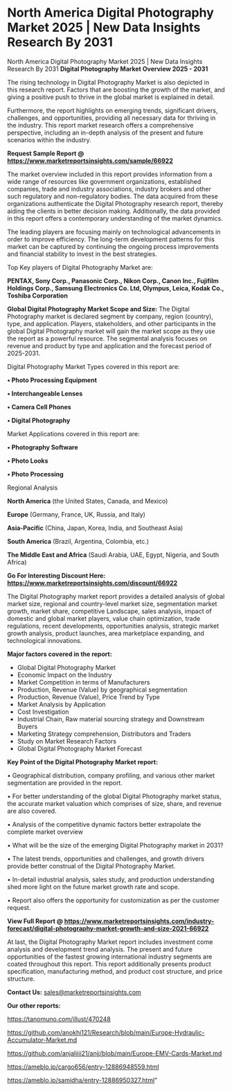 # North America Digital Photography Market 2025 | New Data Insights Research By 2031
North America Digital Photography Market 2025 | New Data Insights Research By 2031
<Strong> Digital Photography Market Overview 2025 - 2031</strong>

The rising technology in Digital Photography Market is also depicted in this research report. Factors that are boosting the growth of the market, and giving a positive push to thrive in the global market is explained in detail.

Furthermore, the report highlights on emerging trends, significant drivers, challenges, and opportunities, providing all necessary data for thriving in the industry. This report market research offers a comprehensive perspective, including an in-depth analysis of the present and future scenarios within the industry.

<strong>Request Sample Report @ <a href=https://www.marketreportsinsights.com/sample/66922>https://www.marketreportsinsights.com/sample/66922</a></strong>

The market overview included in this report provides information from a wide range of resources like government organizations, established companies, trade and industry associations, industry brokers and other such regulatory and non-regulatory bodies. The data acquired from these organizations authenticate the Digital Photography research report, thereby aiding the clients in better decision making. Additionally, the data provided in this report offers a contemporary understanding of the market dynamics.

The leading players are focusing mainly on technological advancements in order to improve efficiency. The long-term development patterns for this market can be captured by continuing the ongoing process improvements and financial stability to invest in the best strategies.

Top Key players of Digital Photography Market are:

<strong>PENTAX, Sony Corp., Panasonic Corp., Nikon Corp., Canon Inc., Fujifilm Holdings Corp., Samsung Electronics Co. Ltd, Olympus, Leica, Kodak Co., Toshiba Corporation</strong>

<strong><b>Global Digital Photography Market Scope and Size:</b></strong>
The Digital Photography market is declared segment by company, region (country), type, and application. Players, stakeholders, and other participants in the global Digital Photography market will gain the market scope as they use the report as a powerful resource. The segmental analysis focuses on revenue and product by type and application and the forecast period of 2025-2031.

Digital Photography Market Types covered in this report are:

<strong>• Photo Processing Equipment

• Interchangeable Lenses

• Camera Cell Phones

• Digital Photography</strong>

Market Applications covered in this report are:

<strong>• Photography Software

• Photo Looks

• Photo Processing</strong> 

Regional Analysis

<strong>North America</strong> (the United States, Canada, and Mexico)

<strong>Europe</strong> (Germany, France, UK, Russia, and Italy)

<strong>Asia-Pacific</strong> (China, Japan, Korea, India, and Southeast Asia)

<strong>South America</strong> (Brazil, Argentina, Colombia, etc.)

<strong>The Middle East and Africa</strong> (Saudi Arabia, UAE, Egypt, Nigeria, and South Africa)

<strong>Go For Interesting Discount Here: <a href=https://www.marketreportsinsights.com/discount/66922>https://www.marketreportsinsights.com/discount/66922</a></strong>

The Digital Photography market report provides a detailed analysis of global market size, regional and country-level market size, segmentation market growth, market share, competitive Landscape, sales analysis, impact of domestic and global market players, value chain optimization, trade regulations, recent developments, opportunities analysis, strategic market growth analysis, product launches, area marketplace expanding, and technological innovations.

<strong><b>Major factors covered in the report:</b></strong>
<ul>
  <li>Global Digital Photography Market </li>
  <li>Economic Impact on the Industry</li>
  <li>Market Competition in terms of Manufacturers</li>
  <li>Production, Revenue (Value) by geographical segmentation</li>
  <li>Production, Revenue (Value), Price Trend by Type</li>
  <li>Market Analysis by Application</li>
  <li>Cost Investigation</li>
  <li>Industrial Chain, Raw material sourcing strategy and Downstream Buyers</li>
  <li>Marketing Strategy comprehension, Distributors and Traders</li>
  <li>Study on Market Research Factors</li>
  <li>Global Digital Photography Market Forecast</li>
</ul>

<strong><b>Key Point of the Digital Photography Market report:</b></strong>

• Geographical distribution, company profiling, and various other market segmentation are provided in the report.

• For better understanding of the global Digital Photography market status, the accurate market valuation which comprises of size, share, and revenue are also covered.

• Analysis of the competitive dynamic factors better extrapolate the complete market overview

• What will be the size of the emerging Digital Photography market in 2031?

• The latest trends, opportunities and challenges, and growth drivers provide better construal of the Digital Photography Market.

• In-detail industrial analysis, sales study, and production understanding shed more light on the future market growth rate and scope.

• Report also offers the opportunity for customization as per the customer request.

<strong><b>View Full Report @ <a href=https://www.marketreportsinsights.com/industry-forecast/digital-photography-market-growth-and-size-2021-66922>https://www.marketreportsinsights.com/industry-forecast/digital-photography-market-growth-and-size-2021-66922</a></b></strong>


At last, the Digital Photography Market report includes investment come analysis and development trend analysis. The present and future opportunities of the fastest growing international industry segments are coated throughout this report. This report additionally presents product specification, manufacturing method, and product cost structure, and price structure.

<strong>Contact Us:</strong>
sales@marketreportsinsights.com

<strong>Our other reports:</strong>

<a href=https://tanomuno.com/illust/470248>https://tanomuno.com/illust/470248</a>

<a href=https://github.com/anokhi121/Research/blob/main/Europe-Hydraulic-Accumulator-Market.md>https://github.com/anokhi121/Research/blob/main/Europe-Hydraulic-Accumulator-Market.md</a>

<a href=https://github.com/anjaliiii21/anjj/blob/main/Europe-EMV-Cards-Market.md>https://github.com/anjaliiii21/anjj/blob/main/Europe-EMV-Cards-Market.md</a>

<a href=https://ameblo.jp/cargo656/entry-12886948559.html>https://ameblo.jp/cargo656/entry-12886948559.html</a>

<a href=https://ameblo.jp/samidha/entry-12886950327.html>https://ameblo.jp/samidha/entry-12886950327.html</a>"
